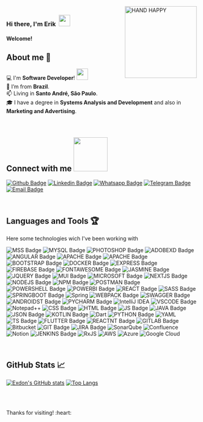 <img align="right" alt="HAND HAPPY" src=https://github.com/TheDudeThatCode/TheDudeThatCode/blob/master/Assets/wave.gif width="190"> 

### Hi there, I'm Erik &nbsp;<img src=https://github.com/TheDudeThatCode/TheDudeThatCode/blob/master/Assets/Hi.gif width="30"> 

#### Welcome! &nbsp;


## About me :eyes:

:computer: I'm **Software Developer**! <img src=https://github.com/TheDudeThatCode/TheDudeThatCode/blob/master/Assets/Developer.gif width="30"> <br /> 
:house_with_garden: I’m from **Brazil**. <br />
:mailbox: Living in **Santo André, São Paulo**. <br />
:mortar_board: I have a degree in **Systems Analysis and Development** and also in **Marketing and Advertising**. <br />

<br/>

## Connect with me <img src=https://github.com/TheDudeThatCode/TheDudeThatCode/blob/master/Assets/Handshake.gif width="90">

[![Github Badge](https://img.shields.io/badge/-Github-000?style=for-the-badge&logo=Github&logoColor=white&link=https://github.com/exdon)](https://github.com/exdon)
[![Linkedin Badge](https://img.shields.io/badge/-LinkedIn-blue?style=for-the-badge&logo=Linkedin&logoColor=white&link=https://www.linkedin.com/in/erik-xavier)](https://www.linkedin.com/in/erik-xavier)
[![Whatsapp Badge](https://img.shields.io/badge/WhatsApp-25D366?style=for-the-badge&logo=whatsapp&logoColor=white&link=https://api.whatsapp.com/send?phone=5511960702182)](https://api.whatsapp.com/send?phone=5511960702182)
[![Telegram Badge](https://img.shields.io/badge/Telegram-2CA5E0?style=for-the-badge&logo=telegram&logoColor=white&link=https://t.me/ErikExdon)](https://t.me/ErikExdon)
[![Email Badge](https://img.shields.io/badge/Gmail-D14836?style=for-the-badge&logo=gmail&logoColor=white&link=mailto:erik_exdon@rocketmail.com)](mailto:erik_exdon@rocketmail.com)

<br/>

## Languages and Tools :trophy:

<p> Here some technologies wich I've been working with </p>

![MSS Badge](https://img.shields.io/badge/Microsoft%20SQL%20Server-CC2927?style=flat-square&logo=microsoft%20sql%20server&logoColor=white)
![MYSQL Badge](https://img.shields.io/badge/MySQL-005C84?style=flat-square&logo=mysql&logoColor=white)
![PHOTOSHOP Badge](https://img.shields.io/badge/Adobe%20Photoshop-31A8FF?style=flat-square&logo=Adobe%20Photoshop&logoColor=black)
![ADOBEXD Badge](https://img.shields.io/badge/Adobe%20XD-470137?style=flat-square&logo=Adobe%20XD&logoColor=#FF61F6)
![ANGULAR Badge](https://img.shields.io/badge/Angular-DD0031?style=flat-square&logo=angular&logoColor=white)
![APACHE Badge](https://img.shields.io/badge/Apache-D22128?style=flat-square&logo=Apache&logoColor=white)
![APACHE Badge](https://img.shields.io/badge/apache_maven-C71A36?style=flat-square&logo=apachemaven&logoColor=white)
![BOOTSTRAP Badge](https://img.shields.io/badge/Bootstrap-563D7C?style=flat-square&logo=bootstrap&logoColor=white)
![DOCKER Badge](https://img.shields.io/badge/Docker-2CA5E0?style=flat-square&logo=docker&logoColor=white)
![EXPRESS Badge](https://img.shields.io/badge/Express.js-000000?style=flat-square&logo=express&logoColor=white)
![FIREBASE Badge](https://img.shields.io/badge/firebase-ffca28?style=flat-square&logo=firebase&logoColor=white)
![FONTAWESOME Badge](https://img.shields.io/badge/Font_Awesome-339AF0?style=flat-square&logo=fontawesome&logoColor=white)
![JASMINE Badge](https://img.shields.io/badge/Jasmine-8A4182?style=flat-square&logo=Jasmine&logoColor=white)
![JQUERY Badge](https://img.shields.io/badge/jQuery-0769AD?style=flat-square&logo=jquery&logoColor=white)
![MUI Badge](https://img.shields.io/badge/Material%20UI-007FFF?style=flat-square&logo=mui&logoColor=white)
![MICROSOFT Badge](https://img.shields.io/badge/Microsoft-666666?style=flat-square&logo=microsoft&logoColor=white)
![NEXTJS Badge](https://img.shields.io/badge/next.js-000000?style=flat-square&logo=nextdotjs&logoColor=white)
![NODEJS Badge](https://img.shields.io/badge/Node.js-339933?style=flat-square&logo=nodedotjs&logoColor=white)
![NPM Badge](https://img.shields.io/badge/npm-CB3837?style=flat-square&logo=npm&logoColor=white)
![POSTMAN Badge](https://img.shields.io/badge/Postman-FF6C37?style=flat-square&logo=Postman&logoColor=white)
![POWERSHELL Badge](https://img.shields.io/badge/PowerShell-5391FE?style=flat-square&logo=PowerShell&logoColor=white)
![POWERBI Badge](https://img.shields.io/badge/PowerBI-F2C811?style=flat-square&logo=Power%20BI&logoColor=white)
![REACT Badge](https://img.shields.io/badge/React-20232A?style=flat-square&logo=react&logoColor=white)
![SASS Badge](https://img.shields.io/badge/Sass-CC6699?style=flat-square&logo=sass&logoColor=white)
![SPRINGBOOT Badge](https://img.shields.io/badge/Spring_Boot-F2F4F9?style=flat-square&logo=spring-boot&logoColor=white)
![Spring](https://img.shields.io/badge/spring-%236DB33F.svg?style=for-the-badge&logo=spring&logoColor=white)
![WEBPACK Badge](https://img.shields.io/badge/Webpack-8DD6F9?style=flat-square&logo=Webpack&logoColor=white)
![SWAGGER Badge](https://img.shields.io/badge/Swagger-85EA2D?style=flat-square&logo=Swagger&logoColor=white)
![ANDROIDST Badge](https://img.shields.io/badge/Android_Studio-3DDC84?style=flat-square&logo=android-studio&logoColor=white)
![PYCHARM Badge](https://img.shields.io/badge/PyCharm-000000.svg?style=flat-square&logo=PyCharm&logoColor=white)
![IntelliJ IDEA](https://img.shields.io/badge/IntelliJIDEA-000000.svg?style=for-the-badge&logo=intellij-idea&logoColor=white)
![VSCODE Badge](https://img.shields.io/badge/Visual_Studio_Code-0078D4?style=flat-square&logo=visual%20studio%20code&logoColor=white)
![Notepad++](https://img.shields.io/badge/Notepad++-90E59A.svg?style=for-the-badge&logo=notepad%2b%2b&logoColor=black)
![CSS Badge](https://img.shields.io/badge/CSS3-1572B6?style=flat-square&logo=css3&logoColor=white)
![HTML Badge](https://img.shields.io/badge/HTML5-E34F26?style=flat-square&logo=html5&logoColor=white)
![JS Badge](https://img.shields.io/badge/JavaScript-323330?style=flat-square&logo=javascript&logoColor=white)
![JAVA Badge](https://img.shields.io/badge/Java-ED8B00?style=flat-square&logo=java&logoColor=white)
![JSON Badge](https://img.shields.io/badge/json-5E5C5C?style=flat-square&logo=json&logoColor=white)
![KOTLIN Badge](https://img.shields.io/badge/Kotlin-0095D5?style=flat-square&logo=kotlin&logoColor=white)
![Dart](https://img.shields.io/badge/dart-%230175C2.svg?style=for-the-badge&logo=dart&logoColor=white)
![PYTHON Badge](https://img.shields.io/badge/Python-FFD43B?style=flat-square&logo=python&logoColor=white)
![YAML](https://img.shields.io/badge/yaml-%23ffffff.svg?style=for-the-badge&logo=yaml&logoColor=151515)
![TS Badge](https://img.shields.io/badge/TypeScript-007ACC?style=flat-square&logo=typescript&logoColor=white)
![FLUTTER Badge](https://img.shields.io/badge/Flutter-02569B?style=flat-square&logo=flutter&logoColor=white)
![REACTNT Badge](https://img.shields.io/badge/React_Native-20232A?style=flat-square&logo=react&logoColor=white)
![GITLAB Badge](https://img.shields.io/badge/GitLab-330F63?style=flat-square&logo=gitlab&logoColor=white)
![Bitbucket](https://img.shields.io/badge/bitbucket-%230047B3.svg?style=for-the-badge&logo=bitbucket&logoColor=white)
![GIT Badge](https://img.shields.io/badge/GIT-E44C30?style=flat-square&logo=git&logoColor=white)
![JIRA Badge](https://img.shields.io/badge/Jira-0052CC?style=flat-square&logo=Jira&logoColor=white)
![SonarQube](https://img.shields.io/badge/SonarQube-black?style=for-the-badge&logo=sonarqube&logoColor=4E9BCD)
![Confluence](https://img.shields.io/badge/confluence-%23172BF4.svg?style=for-the-badge&logo=confluence&logoColor=white)
![Notion](https://img.shields.io/badge/Notion-%23000000.svg?style=for-the-badge&logo=notion&logoColor=white)
![JENKINS Badge](https://img.shields.io/badge/Jenkins-D24939?style=flat-square&logo=Jenkins&logoColor=white)
![RxJS](https://img.shields.io/badge/rxjs-%23B7178C.svg?style=for-the-badge&logo=reactivex&logoColor=white)
![AWS](https://img.shields.io/badge/AWS-%23FF9900.svg?style=for-the-badge&logo=amazon-aws&logoColor=white)
![Azure](https://img.shields.io/badge/azure-%230072C6.svg?style=for-the-badge&logo=microsoftazure&logoColor=white)
![Google Cloud](https://img.shields.io/badge/GoogleCloud-%234285F4.svg?style=for-the-badge&logo=google-cloud&logoColor=white)

<br/>

## GitHub Stats :chart_with_upwards_trend:

   [![Exdon's GitHub stats](https://github-readme-stats.vercel.app/api?username=exdon&show_icons=true&theme=gruvbox&hide=issues)](https://github.com/exdon/github-readme-stats)
   [![Top Langs](https://github-readme-stats.vercel.app/api/top-langs/?username=exdon&layout=compact)](https://github.com/exdon/github-readme-stats)

<br/><br/>

<p> Thanks for visiting! </> :heart:


<!--
**exdon/Exdon** is a ✨ _special_ ✨ repository because its `README.md` (this file) appears on your GitHub profile.

Here are some ideas to get you started:

- 🔭 I’m currently working on ...
- 🌱 I’m currently learning ...
- 👯 I’m looking to collaborate on ...
- 🤔 I’m looking for help with ...
- 💬 Ask me about ...
- 📫 How to reach me: ...
- 😄 Pronouns: ...
- ⚡ Fun fact: ...
-->
